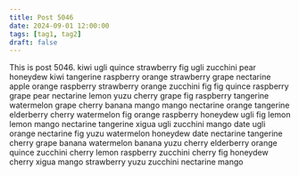 ```yaml
---
title: Post 5046
date: 2024-09-01 12:00:00
tags: [tag1, tag2]
draft: false
---
```

This is post 5046.
kiwi
ugli
quince
strawberry
fig
ugli
zucchini
pear
honeydew
kiwi
tangerine
raspberry
orange
strawberry
grape
nectarine
apple
orange
raspberry
strawberry
orange
zucchini
fig
fig
quince
raspberry
grape
pear
nectarine
lemon
yuzu
cherry
grape
fig
raspberry
tangerine
watermelon
grape
cherry
banana
mango
mango
nectarine
orange
tangerine
elderberry
cherry
watermelon
fig
orange
raspberry
honeydew
ugli
fig
lemon
lemon
mango
nectarine
tangerine
xigua
ugli
zucchini
mango
date
ugli
orange
nectarine
fig
yuzu
watermelon
honeydew
date
nectarine
tangerine
cherry
grape
banana
watermelon
banana
yuzu
cherry
elderberry
orange
quince
zucchini
cherry
lemon
raspberry
zucchini
cherry
fig
honeydew
cherry
xigua
mango
strawberry
yuzu
zucchini
nectarine
mango
